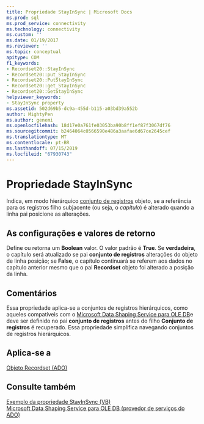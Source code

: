 ```yaml
---
title: Propriedade StayInSync | Microsoft Docs
ms.prod: sql
ms.prod_service: connectivity
ms.technology: connectivity
ms.custom: ''
ms.date: 01/19/2017
ms.reviewer: ''
ms.topic: conceptual
apitype: COM
f1_keywords:
- Recordset20::StayInSync
- Recordset20::put_StayInSync
- Recordset20::PutStayInSync
- Recordset20::get_StayInSync
- Recordset20::GetStayInSync
helpviewer_keywords:
- StayInSync property
ms.assetid: 502d69b5-dc9a-455d-b115-a03bd39a552b
author: MightyPen
ms.author: genemi
ms.openlocfilehash: 18d17e0a761fe03053ba90b8ff1ef87f3067df76
ms.sourcegitcommit: b2464064c0566590e486a3aafae6d67ce2645cef
ms.translationtype: MT
ms.contentlocale: pt-BR
ms.lasthandoff: 07/15/2019
ms.locfileid: "67930743"
---
```

# <a name="stayinsync-property"></a>Propriedade StayInSync
Indica, em modo hierárquico [conjunto de registros](../../../ado/reference/ado-api/recordset-object-ado.md) objeto, se a referência para os registros filho subjacente (ou seja, o *capítulo*) é alterado quando a linha pai posicione as alterações.  
  
## <a name="settings-and-return-values"></a>As configurações e valores de retorno  
 Define ou retorna um **Boolean** valor. O valor padrão é **True**. Se **verdadeira**, o capítulo será atualizado se pai **conjunto de registros** alterações do objeto de linha posição; se **False**, o capítulo continuará se referem aos dados no capítulo anterior mesmo que o pai **Recordset** objeto foi alterado a posição da linha.  
  
## <a name="remarks"></a>Comentários  
 Essa propriedade aplica-se a conjuntos de registros hierárquicos, como aqueles compatíveis com o [Microsoft Data Shaping Service para OLE DB](../../../ado/guide/appendixes/microsoft-data-shaping-service-for-ole-db-ado-service-provider.md)e deve ser definido no pai **conjunto de registros** antes do filho  **Conjunto de registros** é recuperado. Essa propriedade simplifica navegando conjuntos de registros hierárquicos.  
  
## <a name="applies-to"></a>Aplica-se a  
 [Objeto Recordset (ADO)](../../../ado/reference/ado-api/recordset-object-ado.md)  
  
## <a name="see-also"></a>Consulte também  
 [Exemplo da propriedade StayInSync (VB)](../../../ado/reference/ado-api/stayinsync-property-example-vb.md)   
 [Microsoft Data Shaping Service para OLE DB (provedor de serviços do ADO)](../../../ado/guide/appendixes/microsoft-data-shaping-service-for-ole-db-ado-service-provider.md)

